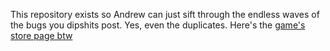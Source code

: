 This repository exists so Andrew can just sift through the endless waves of the bugs you dipshits post. Yes, even the duplicates.
Here's the [game's store page btw](https://store.steampowered.com/app/541200/Get_To_The_Orange_Door)
